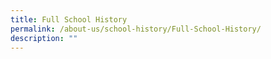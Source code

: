 ```yaml
---
title: Full School History
permalink: /about-us/school-history/Full-School-History/
description: ""
---
```


